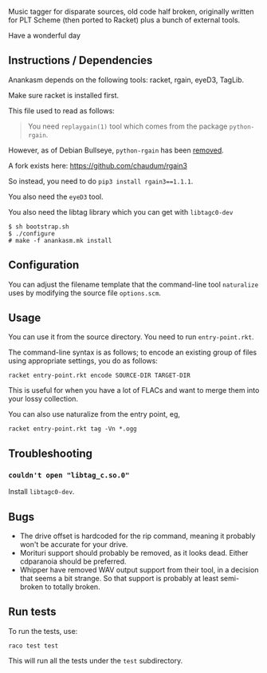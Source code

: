 Music tagger for disparate sources, old code half broken, originally written for
PLT Scheme (then ported to Racket) plus a bunch of external tools.

Have a wonderful day

## Instructions / Dependencies

Anankasm depends on the following tools: racket, rgain, eyeD3, TagLib.

Make sure racket is installed first.

This file used to read as follows:

> You need `replaygain(1)` tool which comes from the package `python-rgain`.

However, as of Debian Bullseye, `python-rgain` has been
[removed](https://bugs.debian.org/cgi-bin/bugreport.cgi?bug=938361).

A fork exists here: https://github.com/chaudum/rgain3

So instead, you need to do `pip3 install rgain3==1.1.1`.


You also need the `eyeD3` tool.

You also need the libtag library which you can get with `libtagc0-dev`

    $ sh bootstrap.sh
    $ ./configure
    # make -f anankasm.mk install

## Configuration

You can adjust the filename template that the command-line tool `naturalize`
uses by modifying the source file `options.scm`.

## Usage

You can use it from the source directory.  You need to run `entry-point.rkt`.

The command-line syntax is as follows; to encode an existing group of files
using appropriate settings, you do as follows:

    racket entry-point.rkt encode SOURCE-DIR TARGET-DIR

This is useful for when you have a lot of FLACs and want to merge them into
your lossy collection.

You can also use naturalize from the entry point, eg,

    racket entry-point.rkt tag -Vn *.ogg


## Troubleshooting

### `couldn't open "libtag_c.so.0"`

Install `libtagc0-dev`.


## Bugs

* The drive offset is hardcoded for the rip command, meaning it probably won't
  be accurate for your drive.
* Morituri support should probably be removed, as it looks dead.  Either
  cdparanoia should be preferred.
* Whipper have removed WAV output support from their tool, in a decision that
  seems a bit strange.  So that support is probably at least semi-broken to
  totally broken.

## Run tests

To run the tests, use:

    raco test test

This will run all the tests under the `test` subdirectory.

